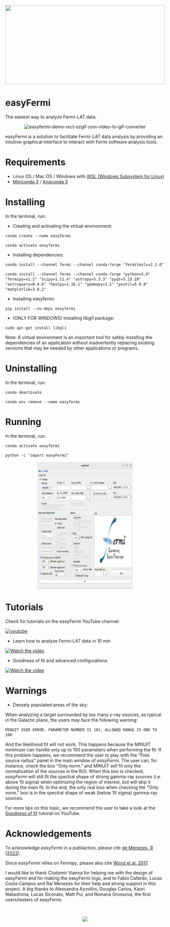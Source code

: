 <p align="left" width="100%">
 <img width="100%" height="250" src="https://github.com/clodoN1109/easyFermi/assets/104923248/d1a25a66-0fc6-4484-93fa-aaa8717f4276">
 <h1>easyFermi</h1>
</p> 

The easiest way to analyze Fermi-LAT data.

<div align="center">

![easyfermi-demo-rect-ezgif com-video-to-gif-converter](https://github.com/ranieremenezes/easyFermi/assets/104923248/6657b52f-9538-40ff-86c0-5b742dd6f2b0)

</div>

easyFermi is a solution to facilitate Fermi-LAT data analysis by providing an intuitive graphical interface to interact with Fermi software analysis tools.



# Requirements

- Linux OS / Mac OS / Windows with <a href="https://learn.microsoft.com/en-us/windows/wsl/install">WSL (Windows Subsystem for Linux)</a>
- <a href="https://docs.conda.io/projects/miniconda/en/latest/">Miniconda 3</a> / <a href="https://conda.io/projects/conda/en/latest/user-guide/install/index.html">Anaconda 3</a>

# Installing

In the terminal, run:

- Creating and activating the virtual environment:
<pre><code>conda create --name easyfermi</code></pre>
<pre><code>conda activate easyfermi</code></pre>
- Installing dependencies:

<pre><code>conda install --channel fermi --channel conda-forge "fermitools=2.2.0" </code></pre>

<pre><code>conda install --channel fermi --channel conda-forge "python=3.9" "fermipy=v1.2" "scipy=1.11.4" "astropy=5.3.3" "pyqt=5.15.10" "astroquery=0.4.6" "healpy=1.16.1" "gammapy=1.1" "psutil=5.9.8" "matplotlib=3.8.2"</code></pre>

- Installing easyfermi:
<pre><code>pip install --no-deps easyfermi</code></pre>

- (ONLY FOR WINDOWS) Installing libgl1 package:
<pre><code>sudo apt-get install libgl1</code></pre>

Note: A virtual environment is an important tool for safely installing the dependencies of an application without inadvertently replacing existing versions that may be needed by other applications or programs.


# Uninstalling

In the terminal, run:
<pre><code>conda deactivate</code></pre>
<pre><code>conda env remove --name easyfermi</code></pre>

# Running

In the terminal, run:

<pre><code>conda activate easyfermi</code></pre>
<pre><code>python -c "import easyFermi"</code></pre>

<p align="center" width="100%">
 <img width="60%" height=400" src="/code/images/easyFermiWindow.png">
</p> 

# Tutorials

Check for tutorials on the easyFermi YouTube channel:

 <a href="https://www.youtube.com/channel/UCeLCfEoWasUKky6CPNN_opQ">

  ![youtube](https://img.shields.io/badge/YouTube-FF0000?style=for-the-badge&logo=youtube&logoColor=white)

 </a> 

- Learn how to analyze Fermi-LAT data in 10 min
  
 [![Watch the video](https://img.youtube.com/vi/Ny7aA9EBRUs/hqdefault.jpg)](https://youtu.be/Ny7aA9EBRUs)
- Goodness of fit and advanced configurations
  
 [![Watch the video](https://img.youtube.com/vi/OPMOsheCId8/hqdefault.jpg)](https://youtu.be/OPMOsheCId8)

# Warnings

- Densely populated areas of the sky:

When analyzing a target surrounded by too many $\gamma$-ray sources, as typical in the Galactic plane, the users may face the following warning:

<pre><code>MINUIT USER ERROR. PARAMETER NUMBER IS 101, ALLOWED RANGE IS ONE TO 100</code></pre>

And the likelihood fit will not work. This happens because the MINUIT minimizer can handle only up to 100 parameters when performing the fit. If this problem happens, we recommend the user to play with the "Free source radius" panel in the main window of _easyFermi_. The user can, for instance, check the box "Only norm." and MINUIT will fit only the normalization of the sources in the ROI. When this box is checked, _easyFermi_ will still fit the spectral shape of strong gamma-ray sources (i.e. above 10 sigma) when optimizing the region of interest, but will skip it during the main fit. In the end, the only real loss when checking the "Only norm." box is in the spectral shape of weak (below 10 sigma) gamma-ray sources.

For more tips on this topic, we recommend the user to take a look at the [Goodness of fit](https://www.youtube.com/watch?v=Ny7aA9EBRUs&t=4s&ab_channel=easyFermi) tutorial on YouTube.


# Acknowledgements

To acknowledge _easyFermi_ in a publiaction, please cite  [de Menezes, R (2022)](https://ui.adsabs.harvard.edu/abs/2022arXiv220611272D/abstract).

Since _easyFermi_ relies on _Fermipy_, please also cite [Wood et al. 2017](https://ui.adsabs.harvard.edu/abs/2017ICRC...35..824W/abstract).

I would like to thank Clodomir Vianna for helping me with the design of easyFermi and for making the easyFermi logo, and to Fabio Cafardo, Lucas Costa Campos and Raí Menezes for their help and strong support in this project. A big thanks to Alessandra Azzollini, Douglas Carlos, Kaori Nakashima, Lucas Siconato, Matt Pui, and Romana Grossova, the first users/testers of easyFermi.

 <br>
<p align="center" width="100%">
 <img height="200" src="https://github.com/clodoN1109/easyFermi/assets/104923248/a5fd6166-4dce-475b-92e6-78cbcbcd36af">
</p> 
